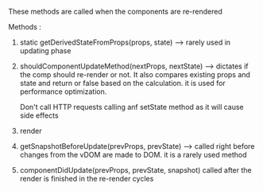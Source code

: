 These methods are called when the components are re-rendered

Methods :

1.  static getDerivedStateFromProps(props, state) --> rarely used in updating phase

2.  shouldComponentUpdateMethod(nextProps, nextState) --> dictates if the comp should
    re-render or not. It also compares existing props and state and return or false based on the calculation. it is used for performance optimization.

    Don't call HTTP requests calling anf setState method as it will cause side effects

3.  render
4.  getSnapshotBeforeUpdate(prevProps, prevState) --> called right before changes from the vDOM are made to DOM. it is a rarely used method

5.  componentDidUpdate(prevProps, prevState, snapshot) called after the render is finished in the re-render cycles
